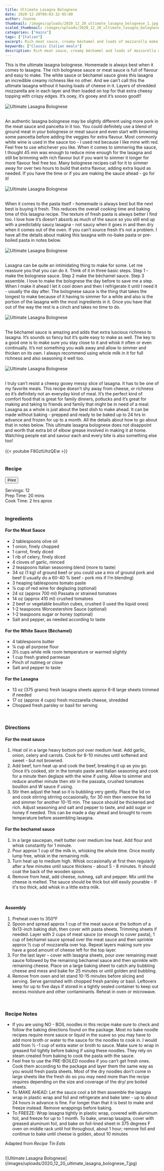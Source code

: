 ```yaml
---
title: Ultimate Lasagna Bolognese
date: 2020-12-20T00:03:32-05:00
author: Joanne
thumbnail: /images/uploads/2020_12_20_ultimate_lasagna_bolognese_1.jpg
scaled_thumbnail: /images/uploads/2020_12_20_ultimate_lasagna_bolognese_0.jpg
categories: ["mains"]
tags: ["Italian"]
excerpt: Rich meat sauce, creamy béchamel and loads of mozzarella make up this ultimate lasagna
keywords: ["Classic Italian meals"]
description: Rich meat sauce, creamy béchamel and loads of mozzarella make up this ultimate lasagna
---
```

<span class="blog-text">

This is the ultimate lasagna bolognese. Homemade is always best when it comes to lasagna. The rich bolognese sauce or meat sauce is full of flavour and easy to make. The white sauce or béchamel sauce gives this lasagna an incredible creamy richness like no other. And we can’t call this the ultimate lasagna without it having loads of cheese in it. Layers of shredded mozzarella are in each layer and then loaded on top for that extra cheesy topping with crispy edges. It’s ooey, it’s gooey and it’s soooo good!! 
</br>
</br>
![Ultimate Lasagna Bolognese](/images/uploads/2020_12_20_ultimate_lasagna_bolognese_2.jpg)
</br>
</br>

An authentic lasagna bolognese may be slightly different using more pork in the meat sauce and pancetta in it too. You could definitely use a blend of ground meat in your bolognese or meat sauce and even start with browning some pancetta before adding the veggies for extra flavour. Most commonly white wine is used in the sauce too - I used red because I like mine with red. Feel free to use whichever you like. When it comes to simmering the sauce, I thought 45 min was enough to reduce mine enough for the lasagna and still be brimming with rich flavour but if you want to simmer it longer for more flavour feel free too. Many bolognese recipes call for it to simmer away for over two hours to build that extra flavour, adding extra liquid as needed. If you have the time or if you are making the sauce ahead - go for it! 
</br>
</br>
![Ultimate Lasagna Bolognese](/images/uploads/2020_12_20_ultimate_lasagna_bolognese_3.jpg)
</br>
</br>

When it comes to the pasta itself - homemade is always best but the next best is buying it fresh. This reduces the overall cooking time and baking time of this lasagna recipe. The texture of fresh pasta is always better I find too. I love how it’s doesn’t absorb as much of the sauce so you still end up with a predictably saucy lasagna - not saucy when it goes in and then dry when it comes out of the oven. If you can’t source fresh it’s not a problem. I have all the details about making this lasagna with no-bake pasta or pre-boiled pasta in notes below. 
</br>
</br>
![Ultimate Lasagna Bolognese](/images/uploads/2020_12_20_ultimate_lasagna_bolognese_4.jpg)
</br>
</br>

Lasagna can be quite an intimidating thing to make for some. Let me reassure you that you can do it. Think of it in three basic steps. Step 1 - make the bolognese sauce. Step 2 make the béchamel sauce. Step 3 assemble. I love to make the bolognese the day before to save me a step. When I make it ahead I let it cool down and then I refrigerate it until I need it - usually the day after. The bolognese sauce is the thing that takes the longest to make because of it having to simmer for a while and also is the portion of the lasagna with the most ingredients in it. Once you have that out of the way the rest is a cinch and takes no time to do. 
</br>
</br>
![Ultimate Lasagna Bolognese](/images/uploads/2020_12_20_ultimate_lasagna_bolognese_5.jpg)
</br>
</br>

The béchamel sauce is amazing and adds that extra luscious richness to lasagna. It’s sounds so fancy but it’s quite easy to make as well. The key to a good one is to make sure you stay  close to it and whisk it often or even continually. It’s not something you walk away and allow to simmer and thicken on its own. I always recommend using whole milk in it for full richness and also seasoning it well too. 
</br>
</br>
![Ultimate Lasagna Bolognese](/images/uploads/2020_12_20_ultimate_lasagna_bolognese_6.jpg)
</br>
</br>

I truly can’t resist a cheesy gooey messy slice of lasagna. It has to be one of my favorite meals. This recipe doesn’t shy away from cheese, or richness so it’s definitely not an everyday kind of meal. It’s the perfect kind of comfort food that is great for family dinners, potlucks and it’s great for making and taking to friends and family that might be in need of a meal. Lasagna as a whole is just about the best dish to make ahead. It can be made without baking - prepped and ready to be baked up to 24 hrs in advance and frozen for up to a month. All the details about how to go about that in notes below. This ultimate lasagna bolognese does not disappoint and worth that extra bit of elbow grease involved in making it at home. Watching people eat and savour each and every bite is also something else too! 
</br>
</br>
{{< youtube F8GztUhzQEw >}}
</br>
</br>
</span>

### Recipe
<div print_button><form>
<input type="button" value="Print" class="btn__print" onClick="window.print()">
</form></div>

<div>Servings: <span itemprop="recipeYield">12</div>
<div>Prep Time: <meta itemprop="prepTime" content="PT20M">20 mins</div>
<div>Cook Time: <meta itemprop="cookTime" content="PT120M">2 hrs aprox</div>
</br>

### Ingredients
#### For the Meat Sauce

* <span itemprop="recipeIngredient">2 tablespoons olive oil</span>
* <span itemprop="recipeIngredient">1 onion, finely chopped</span>
* <span itemprop="recipeIngredient">1 carrot, finely diced</span>
* <span itemprop="recipeIngredient">1 rib of celery, finely diced </span>
* <span itemprop="recipeIngredient">4 cloves of garlic, minced</span>
* <span itemprop="recipeIngredient">2 teaspoons Italian seasoning blend (more to taste)</span>
* <span itemprop="recipeIngredient">34 oz (1 kg) of ground beef or you could use a mix of ground pork and beef (I usually do a 60-40 % beef - pork mix if I’m blending)</span>
* <span itemprop="recipeIngredient">3 heaping tablespoons tomato paste</span>
* <span itemprop="recipeIngredient">&frac14; cup of red wine for deglazing (optional)</span>
* <span itemprop="recipeIngredient">24 oz (approx 700 ml) Passata or strained tomatoes</span>
* <span itemprop="recipeIngredient">14 oz (approx 410 ml) crushed tomatoes</span>
* <span itemprop="recipeIngredient">2 beef or vegetable bouillon cubes, crushed (I used the liquid ones)</span>
* <span itemprop="recipeIngredient">1-2 teaspoons Worcestershire Sauce (optional)</span>
* <span itemprop="recipeIngredient">1-2 teaspoons sugar or honey (optional)</span>
* <span itemprop="recipeIngredient">Salt and pepper, as needed according to taste </span>

#### For the White Sauce (Béchamel)
* <span itemprop="recipeIngredient">4 tablespoons butter</span>
* <span itemprop="recipeIngredient">&frac14; cup all purpose flour</span>
* <span itemprop="recipeIngredient">3&frac12; cups while milk room temperature or warmed slightly </span>
* <span itemprop="recipeIngredient">1 cup fresh grated  parmesan</span>
* <span itemprop="recipeIngredient">Pinch of nutmeg or clove </span>
* <span itemprop="recipeIngredient">Salt and pepper to taste </span>

#### For the Lasagna
* <span itemprop="recipeIngredient">13 oz (375 grams) fresh lasagna sheets approx 6-8 large sheets trimmed if needed </span>
* <span itemprop="recipeIngredient">17 oz (approx 4 cups) fresh mozzarella cheese, shredded</span>
* <span itemprop="recipeIngredient">Chopped fresh parsley or basil for serving </span>
</br>

### Directions

#### For the meat sauce

1. Heat oil in a large heavy bottom pot over medium heat. Add garlic, onion, celery and carrots. Cook for 8-10 minutes until softened and sweet - but not browned. 
1. Add beef, turn heat up and cook the beef, breaking it up as you go. Once it’s cooked, stir in the tomato paste and Italian seasoning and cook for a minute then deglaze with the wine if using. Allow to simmer and reduce another minute then stir in the passata, crushed tomatoes bouillon and W sauce if using. 
1. Stir then adjust the heat so it is bubbling very gently. Place the lid on and cook stirring stirring occasionally, for 30 min then remove the lid and simmer for another 10-15 min. The sauce should be thickened and rich. Adjust seasoning and salt and pepper to taste, and add sugar or honey if needed. This can be made a day ahead and brought to room temperature before assembling lasagna. 

#### For the bechamel sauce
1. In a large saucepan, melt butter over medium low heat. Add flour and whisk constantly for 1 minute.
1. Pour approx 1 cup of the milk in, whisking the whole time. Once mostly lump free, whisk in the remaining milk.
1. Turn heat up to medium high. Whisk occasionally at first then regularly after a few minutes until sauce thickens - about 5 - 8 minutes. It should coat the back of the wooden spoon.
1. Remove from heat, add cheese, nutmeg, salt and pepper. Mix until the cheese is melted. The sauce should be thick but still easily pourable - If it's too thick, add whisk in a little extra milk.
</br>

#### Assembly
1. Preheat oven to 350°F 
1. Spoon and spread approx 1 cup of the meat sauce at the bottom of a 9x13-inch baking dish, then cover with pasta sheets. Trimming sheets if needed. Layer with 2 cups of meat sauce (or enough to cover pasta), 1 cup of béchamel sauce spread over the meat sauce and then sprinkle approx &frac12; cup of mozzarella over top. Repeat layers making sure you have a good amount of cheese left for the top layer. 
1. For the last layer  – cover with lasagna sheets, pour over remaining meat sauce followed by the remaining béchamel sauce and then sprinkle with remaining cheese. Place on a large baking sheet to catch any bubbling cheese and mess and bake for 25 minutes or until golden and bubbling.
1. Remove from oven and let stand 10-15 minutes before slicing and serving. Serve garnished with chopped fresh parsley or basil. Leftovers keep for up to five days if stored in a tightly sealed container to keep out excess moisture and other contaminants. Reheat in oven or microwave. 
</br>

### Recipe Notes
* If you are using NO - BOIL noodles in this recipe make sure to check and follow the baking directions found on the package. Most no bake noodle recipes require more sauce or liquid in the suave so you may have to add more broth or water to the sauce for the noodles to cook in. I would add from &frac12; -1 cup of extra water or broth to sauce. Make sure to wrap in greased foil tightly before baking if using these noodles. They rely on steam created from baking to cook the pasta with the sauce. 
* Feel free to use the PRE-BOILED noodles if you can’t get fresh ones. Cook them according to the package and layer them the same way as you would fresh pasta sheets. Most of the dry noodles don’t come in large sheets like the fresh do so you may need more than the recipe requires depending on the size and coverage of the dry/ pre boiled sheets. 
* To MAKE AHEAD: Let the sauce cool a bit then assemble the lasagna wrap in plastic wrap and foil and refrigerate and bake later - up to about 24 hours in advance is fine. For longer than that it is best to make and freeze instead. Remove wrappings before baking. 
* To FREEZE: Wrap lasagna tightly in plastic wrap, covered with aluminum foil, and freeze for up to 1 month. To bake, unwrap lasagna, cover with greased aluminum foil, and bake on foil-lined sheet in 375 degrees F oven on middle rack until hot throughout, about 1 hour; remove foil and continue to bake until cheese is golden, about 10 minutes

Adapted from _Recipe Tin Eats_

</br>
![Ultimate Lasagna Bolognese](/images/uploads/2020_12_20_ultimate_lasagna_bolognese_7.jpg)